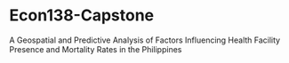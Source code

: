 # Econ138-Capstone
A Geospatial and Predictive Analysis of Factors Influencing Health Facility Presence and Mortality Rates in the Philippines
